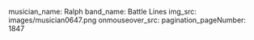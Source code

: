 musician_name: Ralph
band_name: Battle Lines
img_src: images/musician0647.png
onmouseover_src: 
pagination_pageNumber: 1847